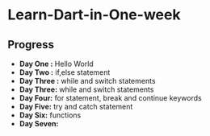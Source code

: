 # Learn-Dart-in-One-week


## Progress
<ul>

  <li><b>Day One :</b> Hello World</li>
  <li><b>Day Two :</b> if,else statement</li>
  <li><b>Day Three :</b> while and switch statements</li>
  <li><b>Day Three:</b> while and switch statements</li>
  <li><b>Day Four:</b> for statement, break and continue keywords </li>
  <li><b>Day Five:</b> try and catch statement</li>
  <li><b>Day Six:</b> functions </li>
  <li><b>Day Seven:</b>  </li>
  
</ul>
